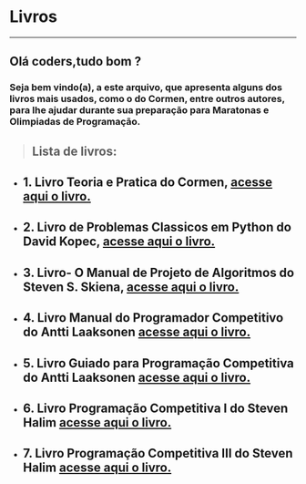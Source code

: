 # Livros
--------------------
## **Olá coders,tudo bom ?**

 ### Seja bem vindo(a), a este arquivo, que apresenta alguns dos livros mais usados, como o do Cormen, entre outros autores, para lhe ajudar durante sua preparação para Maratonas e Olimpiadas de Programação.
>## **Lista de livros**: 
- ## 1. Livro Teoria e Pratica do Cormen, [acesse aqui o livro.](https://drive.google.com/file/d/1xfpLweBTkmSqSod827c0HA3hfgJQXNBo/view?usp=sharing)

- ## 2. Livro de Problemas Classicos em Python do David Kopec, [acesse aqui o livro.](https://drive.google.com/file/d/1jDXrVgE5iSuXILGsxxDbL-REqSkVM5dR/view?usp=sharing)

- ## 3. Livro- O Manual de Projeto de Algoritmos do Steven S. Skiena, [acesse aqui o livro.](https://drive.google.com/file/d/16IqdfWQN-xmeANGPxsABryVNk7x71oH7/view?usp=sharing)

- ## 4. Livro Manual do Programador Competitivo do Antti Laaksonen [acesse aqui o livro.](https://drive.google.com/file/d/1ut319wKJRzczzfrwYo7ylihNR1dPPOFP/view?usp=sharing)

- ## 5. Livro Guiado para Programação Competitiva do Antti Laaksonen [acesse aqui o livro.](https://drive.google.com/file/d/1cjbR3QD-e3rAFlXsGlixy145nwA0Bu7S/view?usp=sharing)

- ## 6. Livro Programação Competitiva I do Steven Halim [acesse aqui o livro.](https://drive.google.com/file/d/1HnQhb4clB-2tRfW7GgAZ7vQ7gACzP646/view?usp=sharing)

- ## 7. Livro Programação Competitiva III do Steven Halim [acesse aqui o livro.](https://drive.google.com/file/d/12GrGRZaO76eqqBApbG2DGKBCLnH45LBr/view?usp=sharing)
